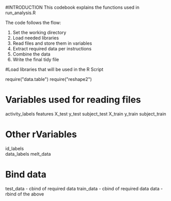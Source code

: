 #INTRODUCTION
This codebook explains the functions used in run_analysis.R

The code follows the flow:
1) Set the working directory
2) Load needed libraries
3) Read files and store them in variables
4) Extract required data per instructions
5) Combine the data
6) Write the final tidy file


#Load libraries that will be used in the R Script

require("data.table")
require("reshape2")

# Variables used for reading files
activity_labels 
features 
X_test 
y_test
subject_test
X_train
y_train
subject_train

# Other rVariables
id_labels   
data_labels
melt_data 

# Bind data
test_data - cbind of required data
train_data - cbind of required data
data - rbind of the above



